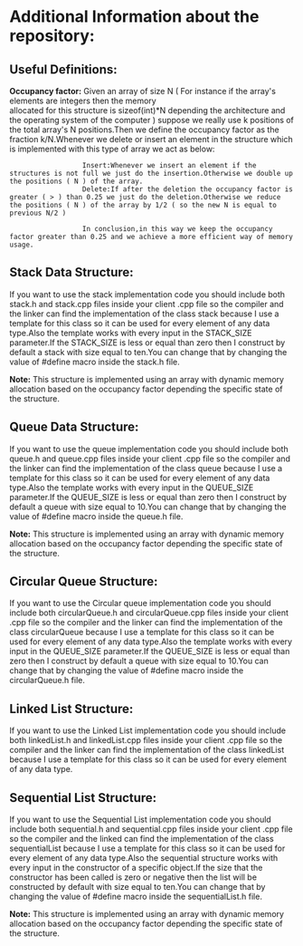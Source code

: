 # Additional Information about the repository:

## **Useful Definitions:**
**Occupancy factor:** Given an array of size N ( For instance if the array's elements are integers then the memory   
                      allocated for this structure is sizeof(int)*N depending the architecture and the operating system of the computer ) suppose we really use k positions of the total array's N positions.Then we define the occupancy factor as the fraction k/N.Whenever we delete or insert an element in the structure which is implemented with this type of array we act as below:
                    
                      Insert:Whenever we insert an element if the structures is not full we just do the insertion.Otherwise we double up the positions ( N ) of the array.
                      Delete:If after the deletion the occupancy factor is greater ( > ) than 0.25 we just do the deletion.Otherwise we reduce the positions ( N ) of the array by 1/2 ( so the new N is equal to previous N/2 )

                      In conclusion,in this way we keep the occupancy factor greater than 0.25 and we achieve a more efficient way of memory usage.

## **Stack Data Structure:**
If you want to use the stack implementation code you should include both stack.h and stack.cpp files inside your client  .cpp file so the compiler and the linker can find the implementation of the class stack because I use a template for this class so it can be used for every element of any data type.Also the template works with every input in the STACK_SIZE parameter.If the STACK_SIZE is less or equal than zero then I construct by default a stack with size equal to ten.You can change that by changing the value of #define macro inside the stack.h file.

**Note:** This structure is implemented using an array with dynamic memory allocation based on the occupancy factor
          depending the specific state of the structure. 

## **Queue Data Structure:**
If you want to use the queue implementation code you should include both queue.h and queue.cpp files inside your client  .cpp file so the compiler and the linker can find the implementation of the class queue because I use a template for this class so it can be used for every element of any data type.Also the template works with every input in the QUEUE_SIZE parameter.If the QUEUE_SIZE is less or equal than zero then I construct by default a queue with size equal to 10.You can change that by changing the value of #define macro inside the queue.h file.

**Note:** This structure is implemented using an array with dynamic memory allocation based on the occupancy factor
          depending the specific state of the structure. 

## **Circular Queue Structure:**
If you want to use the Circular queue implementation code you should include both circularQueue.h and circularQueue.cpp files inside your client  .cpp file so the compiler and the linker can find the implementation of the class circularQueue because I use a template for this class so it can be used for every element of any data type.Also the template works with every input in the QUEUE_SIZE parameter.If the QUEUE_SIZE is less or equal than zero then I construct by default a queue with size equal to 10.You can change that by changing the value of #define macro inside the circularQueue.h file.

## **Linked List Structure:**
If you want to use the Linked List implementation code you should include both linkedList.h and linkedList.cpp files inside your client  .cpp file so the compiler and the linker can find the implementation of the class linkedList because I use a template for this class so it can be used for every element of any data type.

## **Sequential List Structure:**
If you want to use the Sequential List implementation code you should include both sequential.h and sequential.cpp files inside your client  .cpp file so the compiler and the linked can find the implementation of the class sequentialList because I use a template for this class so it can be used for every element of any data type.Also the sequential structure works with every input in the constructor of a specific object.If the size that the constructor has been called is zero or negative then the list will be constructed by default with size equal to ten.You can change that by changing the value of #define macro inside the sequentialList.h file.

**Note:** This structure is implemented using an array with dynamic memory allocation based on the occupancy factor
          depending the specific state of the structure. 
